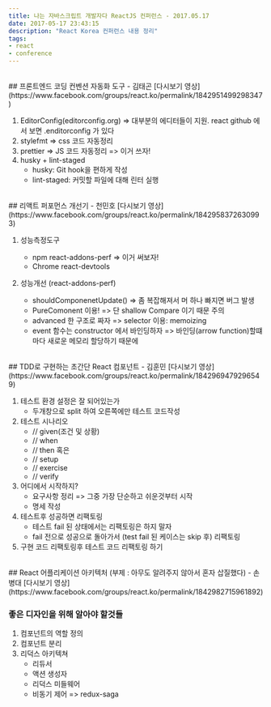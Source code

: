 ```yaml
---
title: 나는 자바스크립트 개발자다 ReactJS 컨퍼런스 - 2017.05.17
date: 2017-05-17 23:43:15
description: "React Korea 컨퍼런스 내용 정리"
tags: 
- react
- conference
---
```

<!-- more -->

<br>
## 프론트엔드 코딩 컨벤션 자동화 도구 - 김태곤
[다시보기 영상](https://www.facebook.com/groups/react.ko/permalink/1842951499298347)

1. EditorConfig(editorconfig.org) => 대부분의 에디터들이 지원. react github 에서 보면 .enditorconfig 가 있다
2. stylefmt => css 코드 자동정리
3. prettier => JS 코드 자동정리 => 이거 쓰자!
4. husky + lint-staged
	- husky: Git hook을 편하게 작성
	- lint-staged: 커밋할 파일에 대해 린터 실행

<br>
## 리액트 퍼포먼스 개선기 - 천민호
[다시보기 영상](https://www.facebook.com/groups/react.ko/permalink/1842958372630993)

1. 성능측정도구
	- npm react-addons-perf => 이거 써보자!
	- Chrome react-devtools
	
2. 성능개선 (react-addons-perf)
	- shouldComponenetUpdate() => 좀 복잡해져서 머 하나 빠지면 버그 발생
	- PureComonent 이용! => 단 shallow Compare 이기 때문 주의
	- advanced 한 구조로 짜자 => selector 이용: memoizing
	- event 함수는 constructor 에서 바인딩하자 => 바인딩(arrow function)할떄마다 새로운 메모리 할당하기 때문에

<br>
## TDD로 구현하는 초간단 React 컴포넌트 - 김훈민
[다시보기 영상](https://www.facebook.com/groups/react.ko/permalink/1842969479296549)

1. 테스트 환경 설정은 잘 되어있는가
	- 두개창으로 split 하여 오른쪽에만 테스트 코드작성
2. 테스트 시나리오
	- // given(조건 및 상황)
	- // when
	- // then
	혹은
	- // setup
	- // exercise
	- // verify
3. 어디에서 시작하지?
	- 요구사항 정리 => 그중 가장 단순하고 쉬운것부터 시작
	- 명세 작성
4. 테스트후 성공하면 리팩토링
	* 테스트 fail 된 상태에서는 리팩토링은 하지 말자
	* fail 전으로 성공으로 돌아가서 (test fail 된 케이스는 skip 후) 리팩토링
5. 구현 코드 리팩토링후 테스트 코드 리팩토링 하기

<br>
## React 어플리케이션 아키텍처 (부제 : 아무도 알려주지 않아서 혼자 삽질했다) - 손병대
[다시보기 영상](https://www.facebook.com/groups/react.ko/permalink/1842982715961892)

### 좋은 디자인을 위해 알아야 할것들
1. 컴포넌트의 역할 정의
2. 컴포넌트 분리
3. 리덕스 아키텍쳐
	- 리듀서
	- 액션 생성자
	- 리덕스 미들웨어
	- 비동기 제어 => redux-saga






